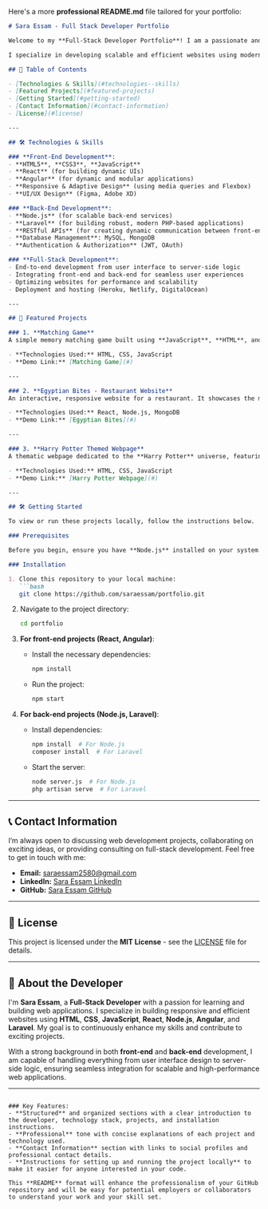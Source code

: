 Here's a more **professional README.md** file tailored for your portfolio:

```markdown
# Sara Essam - Full Stack Developer Portfolio

Welcome to my **Full-Stack Developer Portfolio**! I am a passionate and dedicated web developer with experience in both **front-end** and **back-end** technologies. This repository highlights my personal and professional web development projects, focusing on creating responsive, dynamic, and user-friendly web applications. 

I specialize in developing scalable and efficient websites using modern frameworks and technologies such as **React**, **Node.js**, **Laravel**, and **Angular**.

## 📌 Table of Contents

- [Technologies & Skills](#technologies--skills)
- [Featured Projects](#featured-projects)
- [Getting Started](#getting-started)
- [Contact Information](#contact-information)
- [License](#license)

---

## 🛠️ Technologies & Skills

### **Front-End Development**:
- **HTML5**, **CSS3**, **JavaScript**
- **React** (for building dynamic UIs)
- **Angular** (for dynamic and modular applications)
- **Responsive & Adaptive Design** (using media queries and Flexbox)
- **UI/UX Design** (Figma, Adobe XD)

### **Back-End Development**:
- **Node.js** (for scalable back-end services)
- **Laravel** (for building robust, modern PHP-based applications)
- **RESTful APIs** (for creating dynamic communication between front-end and back-end)
- **Database Management**: MySQL, MongoDB
- **Authentication & Authorization** (JWT, OAuth)

### **Full-Stack Development**:
- End-to-end development from user interface to server-side logic
- Integrating front-end and back-end for seamless user experiences
- Optimizing websites for performance and scalability
- Deployment and hosting (Heroku, Netlify, DigitalOcean)

---

## 🌟 Featured Projects

### 1. **Matching Game**
A simple memory matching game built using **JavaScript**, **HTML**, and **CSS**. It allows users to select difficulty levels and track their score as they match pairs of images.

- **Technologies Used:** HTML, CSS, JavaScript
- **Demo Link:** [Matching Game](#)

---

### 2. **Egyptian Bites - Restaurant Website**
An interactive, responsive website for a restaurant. It showcases the menu, provides location and contact details, and includes an online reservation feature.

- **Technologies Used:** React, Node.js, MongoDB
- **Demo Link:** [Egyptian Bites](#)

---

### 3. **Harry Potter Themed Webpage**
A thematic webpage dedicated to the **Harry Potter** universe, featuring interactive elements and dynamic content for fans of the series.

- **Technologies Used:** HTML, CSS, JavaScript
- **Demo Link:** [Harry Potter Webpage](#)

---

## 🛠️ Getting Started

To view or run these projects locally, follow the instructions below.

### Prerequisites

Before you begin, ensure you have **Node.js** installed on your system. You can download it from [here](https://nodejs.org/).

### Installation

1. Clone this repository to your local machine:
   ```bash
   git clone https://github.com/saraessam/portfolio.git
   ```

2. Navigate to the project directory:
   ```bash
   cd portfolio
   ```

3. **For front-end projects (React, Angular)**:
   - Install the necessary dependencies:
     ```bash
     npm install
     ```
   - Run the project:
     ```bash
     npm start
     ```

4. **For back-end projects (Node.js, Laravel)**:
   - Install dependencies:
     ```bash
     npm install  # For Node.js
     composer install  # For Laravel
     ```
   - Start the server:
     ```bash
     node server.js  # For Node.js
     php artisan serve  # For Laravel
     ```

---

## 📞 Contact Information

I’m always open to discussing web development projects, collaborating on exciting ideas, or providing consulting on full-stack development. Feel free to get in touch with me:

- **Email:** [saraessam2580@gmail.com](mailto:saraessam2580@gmail.com)
- **LinkedIn:** [Sara Essam LinkedIn](https://www.linkedin.com/in/sara-essam-youssef)
- **GitHub:** [Sara Essam GitHub](https://github.com/saraessam)

---

## 📜 License

This project is licensed under the **MIT License** - see the [LICENSE](LICENSE) file for details.

---

## 📝 About the Developer

I'm **Sara Essam**, a **Full-Stack Developer** with a passion for learning and building web applications. I specialize in building responsive and efficient websites using **HTML**, **CSS**, **JavaScript**, **React**, **Node.js**, **Angular**, and **Laravel**. My goal is to continuously enhance my skills and contribute to exciting projects. 

With a strong background in both **front-end** and **back-end** development, I am capable of handling everything from user interface design to server-side logic, ensuring seamless integration for scalable and high-performance web applications.

---
```

### Key Features:
- **Structured** and organized sections with a clear introduction to the developer, technology stack, projects, and installation instructions.
- **Professional** tone with concise explanations of each project and technology used.
- **Contact Information** section with links to social profiles and professional contact details.
- **Instructions for setting up and running the project locally** to make it easier for anyone interested in your code.

This **README** format will enhance the professionalism of your GitHub repository and will be easy for potential employers or collaborators to understand your work and your skill set.
